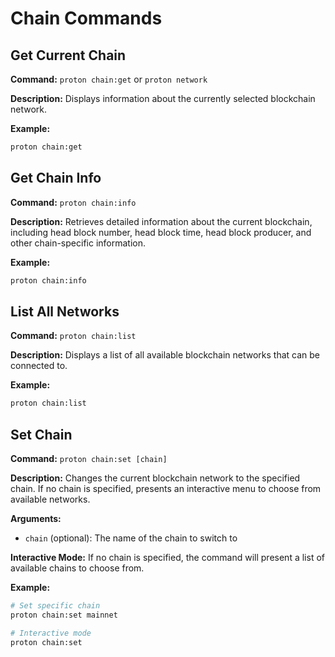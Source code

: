 # Chain Commands

## Get Current Chain
**Command:** `proton chain:get` or `proton network`

**Description:** Displays information about the currently selected blockchain network.

**Example:**
```bash
proton chain:get
```

## Get Chain Info
**Command:** `proton chain:info`

**Description:** Retrieves detailed information about the current blockchain, including head block number, head block time, head block producer, and other chain-specific information.

**Example:**
```bash
proton chain:info
```

## List All Networks
**Command:** `proton chain:list`

**Description:** Displays a list of all available blockchain networks that can be connected to.

**Example:**
```bash
proton chain:list
```

## Set Chain
**Command:** `proton chain:set [chain]`

**Description:** Changes the current blockchain network to the specified chain. If no chain is specified, presents an interactive menu to choose from available networks.

**Arguments:**
- `chain` (optional): The name of the chain to switch to

**Interactive Mode:**
If no chain is specified, the command will present a list of available chains to choose from.

**Example:**
```bash
# Set specific chain
proton chain:set mainnet

# Interactive mode
proton chain:set
```